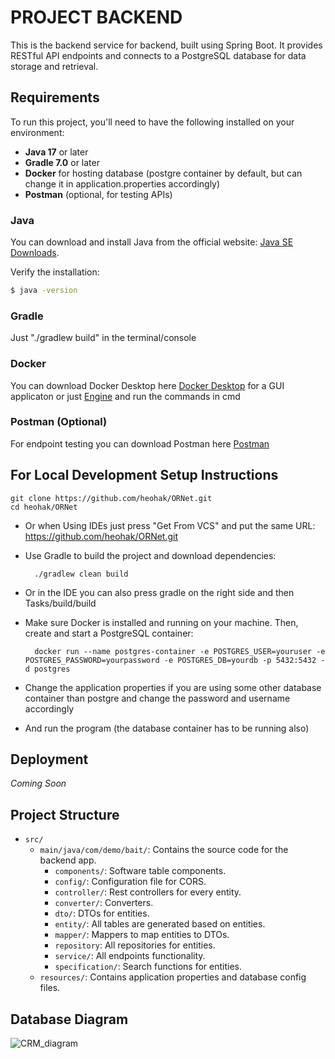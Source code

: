 # PROJECT BACKEND

This is the backend service for backend, built using Spring Boot. It provides RESTful API endpoints and connects to a PostgreSQL database for data storage and retrieval.

## Requirements

To run this project, you'll need to have the following installed on your environment:

- **Java 17** or later
- **Gradle 7.0** or later
- **Docker** for hosting database (postgre container by default, but can change it in application.properties accordingly)
- **Postman** (optional, for testing APIs)

### Java

You can download and install Java from the official website: [Java SE Downloads](https://www.oracle.com/java/technologies/javase-jdk17-downloads.html).

Verify the installation:

```bash
$ java -version
```
### Gradle
Just "./gradlew build" in the terminal/console

### Docker 
You can download Docker Desktop here [Docker Desktop](https://www.docker.com/) for a GUI applicaton or just [Engine](https://docs.docker.com/engine/install/) and run the commands in cmd

### Postman (Optional)
For endpoint testing you can download Postman here [Postman](https://postman.com/)

## For Local Development Setup Instructions

    git clone https://github.com/heohak/ORNet.git
    cd heohak/ORNet
    
- Or when Using IDEs just press "Get From VCS" and put the same URL: https://github.com/heohak/ORNet.git
- Use Gradle to build the project and download dependencies:

        ./gradlew clean build
    
- Or in the IDE you can also press gradle on the right side and then Tasks/build/build
- Make sure Docker is installed and running on your machine. Then, create and start a PostgreSQL container:

        docker run --name postgres-container -e POSTGRES_USER=youruser -e POSTGRES_PASSWORD=yourpassword -e POSTGRES_DB=yourdb -p 5432:5432 -d postgres
  
- Change the application properties if you are using some other database container than postgre and change the password and username accordingly
- And run the program (the database container has to be running also)

## Deployment
*Coming Soon*

## Project Structure

- `src/`
    - `main/java/com/demo/bait/`: Contains the source code for the backend app.
        - `components/`: Software table components.
        - `config/`: Configuration file for CORS.
        - `controller/`: Rest controllers for every entity.
        - `converter/`: Converters.
        - `dto/`: DTOs for entities.
        - `entity/`: All tables are generated based on entities.
        - `mapper/`: Mappers to map entities to DTOs.
        - `repository`: All repositories for entities.
        - `service/`: All endpoints functionality.
        - `specification/`: Search functions for entities.
    - `resources/`: Contains application properties and database config files.
  
## Database Diagram
![CRM_diagram](https://github.com/user-attachments/assets/7e25ee53-00f7-4af0-af1f-b7a38c122820)

